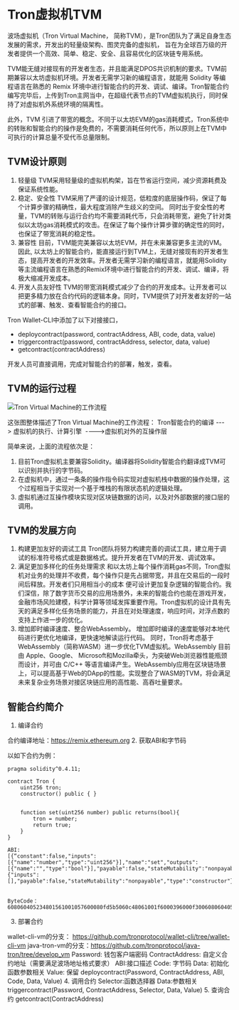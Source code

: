 # Tron虚拟机TVM

波场虚拟机（Tron Virtual Machine， 简称TVM），是Tron团队为了满足自身生态发展的需求，开发出的轻量级架构、图灵完备的虚拟机， 旨在为全球百万级的开发者提供一个高效、简单、稳定、安全、且容易优化的区块链专用系统。

TVM能无缝对接现有的开发者生态，并且能满足DPOS共识机制的要求。TVM前期兼容以太坊虚拟机环境。开发者无需学习新的编程语言，就能用 Solidity 等编程语言在熟悉的 Remix 环境中进行智能合约的开发、调试、编译。Tron智能合约编写完毕后，上传到Tron主网当中，在超级代表节点的TVM虚拟机执行，同时保持了对虚拟机外系统环境的隔离性。

此外，TVM 引进了带宽的概念。不同于以太坊EVM的gas消耗模式，Tron系统中的转账和智能合约的操作是免费的，不需要消耗任何代币，所以原则上在TVM中可执行的计算总量不受代币总量限制。

## TVM设计原则

1. 轻量级
TVM采用轻量级的虚拟机构架，旨在节省运行空间，减少资源耗费及保证系统性能。
2. 稳定、安全性
TVM采用了严谨的设计规范，低粒度的底层操作码，保证了每个计算步骤的精确性，最大程度消除产生歧义的空间。 同时出于安全性的考量，TVM的转账与运行合约均不需要消耗代币，只会消耗带宽，避免了针对类似以太坊gas消耗模式的攻击。在保证了每个操作计算步骤的确定性的同时，也保证了带宽消耗的稳定性。
3. 兼容性
目前，TVM能完美兼容以太坊EVM，并在未来兼容更多主流的VM。因此, 以太坊上的智能合约，能直接运行到TVM上，无缝对接现有的开发者生态，提高开发者的开发效率。开发者无需学习新的编程语言，就能用Solidity 等主流编程语言在熟悉的Remix环境中进行智能合约的开发、调试、编译，将极大缩减开发成本。
4. 开发人员友好性
TVM的带宽消耗模式减少了合约的开发成本。让开发者可以把更多精力放在合约代码的逻辑本身。同时，TVM提供了对开发者友好的一站式的部署、触发、查看智能合约的接口。

Tron Wallet-CLI中添加了以下对接接口，

+ deploycontract(password, contractAddress, ABI, code, data, value)
+ triggercontract(password, contractAddress, selector, data, value)
+ getcontract(contractAddress)

开发人员可直接调用，完成对智能合约的部署，触发，查看。

## TVM的运行过程

![Tron Virtual Machine的工作流程](https://raw.githubusercontent.com/ybhgenius/Documentation/master/images/Virtual_Machine/虚拟机.png)

这张图整体描述了Tron Virtual Machine的工作流程：
Tron智能合约的编译 ---> 虚拟机的执行、计算引擎  ---->虚拟机对外的互操作层

简单来说，上面的流程依次是：

1. 目前Tron虚拟机主要兼容Solidity。编译器将Solidity智能合约翻译成TVM可以识别并执行的字节码。
2. 在虚拟机中，通过一条条的操作指令码实现对虚拟机栈中数据的操作处理，这个过程相当于实现对一个基于堆栈的有限状态机的逻辑处理。
3. 虚拟机通过互操作模块实现对区块链数据的访问，以及对外部数据的接口层的调用。
 
## TVM的发展方向

1. 构建更加友好的调试工具
Tron团队将努力构建完善的调试工具，建立用于调试的标准符号格式或是数据格式。提升开发者在TVM的开发、调试效率。
2. 满足更加多样化的任务处理需求
和以太坊上每个操作消耗gas不同，Tron虚拟机对业务的处理并不收费，每个操作只是先占据带宽，并且在交易后的一段时间后释放。开发者们只用相当小的成本 便可设计更加复杂逻辑的智能合约。我们深信，除了数字货币交易的应用场景外，未来的智能合约也能在游戏开发，金融市场风险建模，科学计算等领域发挥重要作用。Tron虚拟机的设计具有先天的满足多样化任务场景的能力，并且在对处理速度，响应时间，对浮点数的支持上作进一步的优化。
3. 增加即时编译速度、整合WebAssembly。
增加即时编译的速度能够对本地代码进行更优化地编译，更快速地解读运行代码。
同时，Tron将考虑基于WebAssembly（简称WASM）进一步优化TVM虚拟机。WebAssembly 目前由 Apple、Google、 Microsoft和Mozilla牵头，为突破Web浏览器性能瓶颈而设计，并可由 C/C++ 等语言编译产生。WebAssembly应用在区块链场景上，可以提高基于Web的DApp的性能。实现整合了WASM的TVM，将会满足未来复杂业务场景对接区块链应用的高性能、高吞吐量要求。

## 智能合约简介

1. 编译合约

合约编译地址：https://remix.ethereum.org
2. 获取ABI和字节码

以如下合约为例：

```solidity
pragma solidity^0.4.11;

contract Tron {
    uint256 tron;
    constructor() public { }


    function set(uint256 number) public returns(bool){
        tron = number;
        return true;
    }
}

ABI:
[{“constant":false,"inputs":[{"name":"number","type":"uint256"}],"name":"set","outputs":[{"name":"","type":"bool"}],"payable":false,"stateMutability":"nonpayable","type":"function"},{"inputs":[],"payable":false,"stateMutability":"nonpayable","type":"constructor"}]


ByteCode：608060405234801561001057600080fd5b5060c48061001f6000396000f300608060405260043610603f576000357c0100000000000000000000000000000000000000000000000000000000900463ffffffff16806360fe47b1146044575b600080fd5b348015604f57600080fd5b50606c600480360381019080803590602001909291905050506086565b604051808215151515815260200191505060405180910390f35b600081600081905550600190509190505600a165627a7a723058209791df3f67e9af451c35d7ae55bda5e352764f6a38ea23fa850b1c1fe1bc72e90029
```

3. 部署合约

wallet-cli-vm的分支： https://github.com/tronprotocol/wallet-cli/tree/wallet-cli-vm
java-tron-vm的分支：https://github.com/tronprotocol/java-tron/tree/develop_vm
Password: 钱包客户端密码
ContractAddress: 自定义合约地址（需要满足波场地址格式要求）
ABI:接口描述
Code: 字节码
Data: 初始化函数参数相关
Value: 保留
deploycontract(Password, ContractAddress, ABI, Code, Data, Value)
4. 调用合约
Selector:函数选择器
Data:参数相关
triggercontract(Password, ContractAddress, Selector, Data, Value)
5. 查询合约
        getcontract(ContractAddress)
